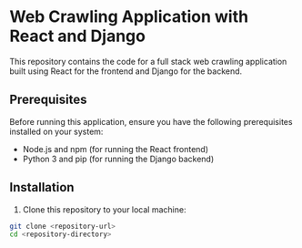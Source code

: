 # Web Crawling Application with React and Django

This repository contains the code for a full stack web crawling application built using React for the frontend and Django for the backend.

## Prerequisites

Before running this application, ensure you have the following prerequisites installed on your system:

- Node.js and npm (for running the React frontend)
- Python 3 and pip (for running the Django backend)

## Installation

1. Clone this repository to your local machine:

```bash
git clone <repository-url>
cd <repository-directory>
